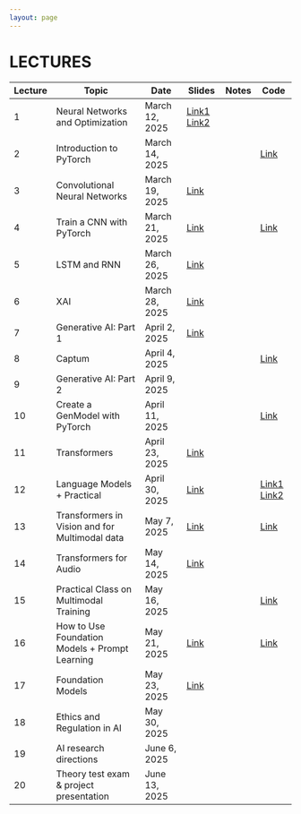```yaml
---
layout: page
---
```


# LECTURES

| Lecture | Topic                                               | Date                | Slides | Notes | Code |
|---------|-----------------------------------------------------|---------------------|--------|-------|------|
| 1       | Neural Networks and Optimization                    | March 12, 2025      | [Link1](https://studentiunict-my.sharepoint.com/:b:/g/personal/giovanni_bellitto_unict_it/Ef2gv9_0pM5JkRFcBhSYpB0Bko4KsRXwqscFulKnuW_RVg?e=IjGe6j)   [Link2](https://studentiunict-my.sharepoint.com/:b:/g/personal/giovanni_bellitto_unict_it/EUkYuxolkr9Aj5ubvNSGWYEBlupyj7J8gEcf8oO0MtamdQ?e=4PhnH4)      |       |      |
| 2       | Introduction to PyTorch                             | March 14, 2025      |        |       | [Link](https://colab.research.google.com/drive/1ecq83uyPRhHjVyX7RgRdGXHJqzWDe2nT?usp=sharing)      |
| 3       | Convolutional Neural Networks    | March 19, 2025      | [Link](https://studentiunict-my.sharepoint.com/:b:/g/personal/giovanni_bellitto_unict_it/EVW1HXRmEYREnt9hskQRiggBp6JFujIyXlQuZtOct8RzYQ?e=3Mdfbi)      |       |      |
| 4       | Train a CNN with PyTorch                            | March 21, 2025      | [Link](https://studentiunict-my.sharepoint.com/:b:/g/personal/giovanni_bellitto_unict_it/EeRAa4A1qG9Djv6G9ridmoMBYqaUsSC0wPsCoRcUOg4EEA?e=YUI3hU)      |       | [Link](https://colab.research.google.com/drive/19BJgLckiRfuNWhlAyWOq2Fc_6q93Mq7J?usp=sharing) |
| 5       | LSTM and RNN                                        | March 26, 2025      | [Link](https://studentiunict-my.sharepoint.com/:b:/g/personal/giovanni_bellitto_unict_it/EQIeLAu7sR1NjolqngIWy5QBOHLNVNAunc2qG6FtUPDbrQ?e=RkRjsk)      |       |      |
| 6       | XAI                                                 | March 28, 2025      | [Link](https://studentiunict-my.sharepoint.com/:b:/g/personal/concetto_spampinato_unict_it/ESsgxCgYO2xJozDjf52NkKcBAYcyo1Bat4fyAafyWREo7A?e=kofMxs)    |       |      |
| 7       |  Generative AI: Part 1                              | April 2, 2025       | [Link](https://studentiunict-my.sharepoint.com/:b:/g/personal/concetto_spampinato_unict_it/EZwuPVLSBFZOmf_oiNp-IAsBbnC--Fw66px8h67Ujo-LkQ?e=VSJh8A)    |       |      |
| 8       |  Captum                                             | April 4, 2025       |        |       | [Link](https://colab.research.google.com/drive/1fHocvsKAmubLcs9_DEGWP11Xo9cc7Vbq?usp=sharing)     |
| 9       | Generative AI: Part 2                               | April 9, 2025       |        |       |      |
| 10      | Create a GenModel with PyTorch                      | April 11, 2025      |        |       | [Link](https://colab.research.google.com/drive/1zHhVdxF8Evtl1Hy7kbZKRdk5gsEmg1au?usp=sharing)     |
| 11      | Transformers                                        | April 23, 2025      | [Link](https://studentiunict-my.sharepoint.com/:b:/g/personal/giovanni_bellitto_unict_it/ESwGuDB_8tFPma5qbWuq1qoBKs4i9F7EPbhcT6qZVjATCA?e=mWEATa)      |       |      |
| 12      | Language Models + Practical                         | April 30, 2025      | [Link](https://studentiunict-my.sharepoint.com/:b:/g/personal/giovanni_bellitto_unict_it/ERm75MkeT29LmwWlRSeTYbgBcbyQXs_xuRkYmXns_h8DVw?e=arDo7y)      |       | [Link1](https://drive.google.com/file/d/11OtCYdXcP0Q8CJKqABK4xzXM76lHt34X/view?usp=sharing) [Link2](https://drive.google.com/file/d/1lofn_scoIRmUTH6dHVVB8N25YfcRKrL4/view?usp=sharing)     |
| 13      | Transformers in Vision and for Multimodal data      | May 7, 2025         | [Link](https://studentiunict-my.sharepoint.com/:b:/g/personal/giovanni_bellitto_unict_it/EWovHCDyvV5Kl1-HUmIrd6sBJK1QH9UNleA0a9LbibyBEw?e=N2Ryrt)       |       | [Link](https://drive.google.com/file/d/14QChMkjknCWGFIvbPuNb-FKgP1giMd5Q/view?usp=sharing)     |
| 14      | Transformers for Audio                              | May 14, 2025        |  [Link](https://studentiunict-my.sharepoint.com/:b:/g/personal/giovanni_bellitto_unict_it/EY4mRTbIYydAo561tWoBFaYBLzeezZD5zvVHEJxkFi4Gng?e=YM5ZZU)      |       |      |
| 15      | Practical Class on Multimodal Training              | May 16, 2025        |        |       |  [Link](https://drive.google.com/file/d/1C-hUjYWNtKqUnn4sf9VFYWFaTVpOJlqa/view?usp=sharing)    |
| 16      | How to Use Foundation Models + Prompt Learning      | May 21, 2025        |  [Link](https://studentiunict-my.sharepoint.com/:b:/g/personal/giovanni_bellitto_unict_it/EU_vZN8EZV1Lmakpe3TdQY4BfT1Ojz_GqKTuTm9O5GkhlQ?e=uj36rZ)      |       |  [Link](https://drive.google.com/file/d/1PcE1DAxos-_KmmMgjXf5E5eisNiuULUO/view?usp=sharing)    |
| 17      | Foundation Models                                   | May 23, 2025        | [Link](https://studentiunict-my.sharepoint.com/:b:/g/personal/giovanni_bellitto_unict_it/EUIfXot92KRIjJ0Yubqk7X8B-MUYSjNCKXff_7ZNsb4oww?e=jDdsq9)       |       |      |
| 18      | Ethics and Regulation in AI                         | May 30, 2025        |        |       |      |
| 19      | AI research directions                              | June 6, 2025        |        |       |      |
| 20      | Theory test exam & project presentation             | June 13, 2025        |        |       |      |

